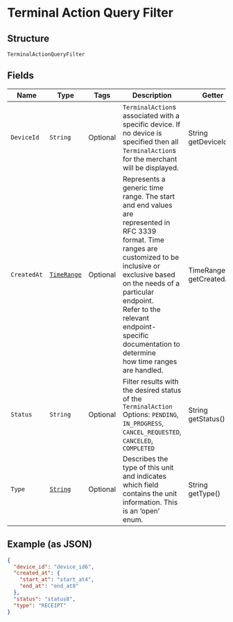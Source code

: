 
# Terminal Action Query Filter

## Structure

`TerminalActionQueryFilter`

## Fields

| Name | Type | Tags | Description | Getter |
|  --- | --- | --- | --- | --- |
| `DeviceId` | `String` | Optional | `TerminalAction`s associated with a specific device. If no device is specified then all<br>`TerminalAction`s for the merchant will be displayed. | String getDeviceId() |
| `CreatedAt` | [`TimeRange`](../../doc/models/time-range.md) | Optional | Represents a generic time range. The start and end values are<br>represented in RFC 3339 format. Time ranges are customized to be<br>inclusive or exclusive based on the needs of a particular endpoint.<br>Refer to the relevant endpoint-specific documentation to determine<br>how time ranges are handled. | TimeRange getCreatedAt() |
| `Status` | `String` | Optional | Filter results with the desired status of the `TerminalAction`<br>Options: `PENDING`, `IN_PROGRESS`, `CANCEL_REQUESTED`, `CANCELED`, `COMPLETED` | String getStatus() |
| `Type` | [`String`](../../doc/models/terminal-action-action-type.md) | Optional | Describes the type of this unit and indicates which field contains the unit information. This is an ‘open’ enum. | String getType() |

## Example (as JSON)

```json
{
  "device_id": "device_id6",
  "created_at": {
    "start_at": "start_at4",
    "end_at": "end_at8"
  },
  "status": "status8",
  "type": "RECEIPT"
}
```

